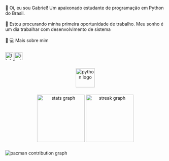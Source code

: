 <p align="left">👋 Oi, eu sou Gabriel! Um apaixonado estudante de programação em Python do Brasil.<br><br>🔭 Estou procurando minha primeira oportunidade de trabalho. Meu sonho é um dia trabalhar com desenvolvimento de sistema <br><br>👨 💻 Mais sobre mim</p>

###

<div align="left">
  <a href="https://www.linkedin.com/in/gabriel-mourao-92bb691a0?utm_source=share&utm_campaign=share_via&utm_content=profile&utm_medium=android_app" target="_blank">
    <img src="https://img.shields.io/static/v1?message=LinkedIn&logo=linkedin&label=&color=0077B5&logoColor=white&labelColor=&style=flat" height="25" alt="linkedin logo"  />
  </a>
  <a href="https://www.instagram.com/alostt_araujo/" target="_blank">
    <img src="https://img.shields.io/static/v1?message=Instagram&logo=instagram&label=&color=E4405F&logoColor=white&labelColor=&style=flat" height="25" alt="instagram logo"  />
  </a>
</div>

###

<div align="center">
  <img src="https://skillicons.dev/icons?i=py" height="60" alt="python logo"  />
</div>

###

<div align="center">
  <img src="https://github-readme-stats.vercel.app/api?username=Alostt&hide_title=false&hide_rank=false&show_icons=true&include_all_commits=true&count_private=true&disable_animations=false&theme=dracula&locale=en&hide_border=false&order=1" height="150" alt="stats graph"  />
  <img src="https://streak-stats.demolab.com?user=Alostt&locale=en&mode=daily&theme=dracula&hide_border=false&border_radius=5&order=3" height="150" alt="streak graph"  />
</div>

###

<picture>
  <source media="(prefers-color-scheme: dark)" srcset="https://raw.githubusercontent.com/Alostt/Alostt/output/pacman-contribution-graph-dark.svg">
  <source media="(prefers-color-scheme: light)" srcset="https://raw.githubusercontent.com/Alostt/Alostt/output/pacman-contribution-graph.svg">
  <img alt="pacman contribution graph" src="https://raw.githubusercontent.com/Alostt/Alostt/output/pacman-contribution-graph.svg">
</picture>

###
